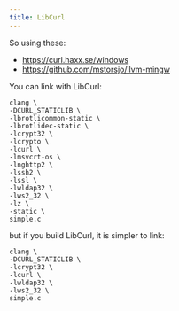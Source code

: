 ```yaml
---
title: LibCurl
---
```


So using these:

- <https://curl.haxx.se/windows>
- <https://github.com/mstorsjo/llvm-mingw>

You can link with LibCurl:

~~~
clang \
-DCURL_STATICLIB \
-lbrotlicommon-static \
-lbrotlidec-static \
-lcrypt32 \
-lcrypto \
-lcurl \
-lmsvcrt-os \
-lnghttp2 \
-lssh2 \
-lssl \
-lwldap32 \
-lws2_32 \
-lz \
-static \
simple.c
~~~

but if you build LibCurl, it is simpler to link:

~~~
clang \
-DCURL_STATICLIB \
-lcrypt32 \
-lcurl \
-lwldap32 \
-lws2_32 \
simple.c
~~~
